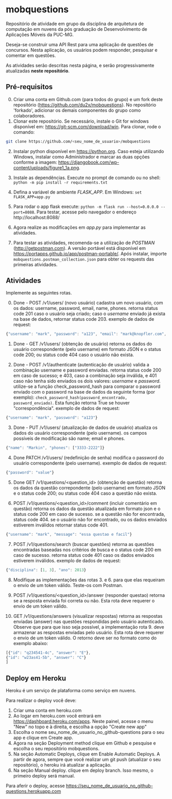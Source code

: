 # mobquestions

Repositório de atividade em grupo da disciplina de arquitetura de computação em nuvens da pós graduação de Desenvolvimento de Aplicações Móveis da PUC-MG.

Deseja-se construir uma API Rest para uma aplicação de questões de concursos. Nesta aplicação, 
os usuários podem responder, pesquisar e comentar em questões.

As atividades serão descritas nesta página, e serão progressivamente atualizadas **neste repositório**.


## Pré-requisitos

0. Criar uma conta em Github.com (para todos do grupo) e um fork deste repositório  (https://github.com/du2x/mobquestions). No repositório 'forkado', adicionar os demais componentes do grupo como colaboradores.
1. Clonar este repositório. Se necessário, instale o Git for windows disponível em: https://git-scm.com/download/win. Para clonar, rode o comando: 
```sh
git clone https://github.com/<seu_nome_de_usuario>/mobquestions
```
2. Instalar python disponível em https://python.org. Caso esteja utilizando Windows, instalar como Administrador e marcar as duas opções conforme a imagem: https://djangobook.com/wp-content/uploads/figure1_1a.png. 

3. Instale as dependências. Execute no prompt de comando ou no shell: `python -m pip install -r requirements.txt`

4. Defina a variável de ambiente *FLASK_APP*. Em Windows:
`set FLASK_APP=app.py`

5. Para rodar o app flask execute: `python -m flask run --host=0.0.0.0 --port=8088`. Para testar, acesse pelo navegador o endereço http://localhost:8088/

6. Agora realize as modificações em *app.py* para implementar as atividades.

7. Para testar as atividades, recomenda-se a utilização de *POSTMAN* (http://getpostman.com). A versão portável está disponível em https://portapps.github.io/app/postman-portable/. Após instalar, importe `mobquestions.postman_collection.json` para obter os requests das primeiras atividades.



## Atividades

Implemente as seguintes rotas.

0. Done - POST /v1/users/ (novo usuário)
cadastra um novo usuário, com os dados: username, password, email, name, phones.
retorna status code 201 caso o usuário seja criado; caso o 
*username* enviado já exista na base de dados, retornar status code 203.
exemplo de dados de request: 
```javascript
{"username": "mark", "password": "a123", "email": "mark@knopfler.com", "name": "Mark", "phones": ["3333-2222", "2222-3333"]}
```

1. Done - GET /v1/users/<username>  (obtenção de usuário)
retorna os dados do usuário correspondente (pelo username) em formato JSON e o status code 200; ou status code 404 caso o usuário não exista.

2. Done - POST /v1/authenticate (autenticação de usuário)
valida a combinação username e password enviadas.
retorna status code 200 em caso de sucesso; e 403, caso a combinação seja inválida, e 401 caso não tenha sido enviados os dois valores: *username* e *password*.
utilize-se a função check_password_hash para comparar o password enviado com o password na base de dados da seguinte forma (por exemplo): `check_password_hash(password_encontrado, password_enviado)`. Esta função retorna True se houver "correspondência".
exemplo de dados de request: 
```javascript
{"username": "mark", "password": "a123"}
```

3. Done - PUT /v1/users/<username> (atualização de dados de usuário)
atualiza os dados do usuário correspondente (pelo username). os campos possíveis de modificação são name; email e phones.
```javascript
{"name": "Markin", "phones": ["3333-2222"]}
```

4. Done PATCH /v1/users/<username> (redefinição de senha)
modifica o password do usuário correspondente (pelo username). 
exemplo de dados de request: 
```javascript
{"password": "value"}
```

5. Done GET /v1/questions/<question_id> (obtenção de questão)
retorna os dados da questão correpondente (pelo username) em formato JSON e o status code 200; ou status code 404 caso a questão não exista.


6. POST /v1/questions/<question_id>/comment (incluir comentário em questão)
retorna os dados da questão atualizada em formato json e o status code 200 em caso de sucesso.
se a questão não for encontrada, status code 404. se o usuário não for encontrado, ou os dados enviados estiverem inválidos retornar status code 401.
```javascript
{"username": "mark", "message": "essa questao e facil"}
```

7. POST /v1/questions/search (buscar questões)
retorna as questões encontradas baseadas nos critérios de busca e o status code 200 em caso de sucesso. retorna status code 401 caso os dados enviados estiverem inválidos.
exemplo de dados de request: 
```javascript
{"disciplina": [1, 3], "ano": 2013}
```
8. Modifique as implementações das rotas 3. e 6. para que elas requeiram o envio de um token válido. Teste-os com Postman.

9. POST /v1/questions/<question_id>/answer  (responder questao)
retorna se a resposta enviada foi correta ou não. Esta rota deve requerer o envio de um token válido.

10. GET /v1/questions/answers (visualizar respostas)
retorna as respostas enviadas (answer) nas questões respondidas pelo usuário autenticado. Observe que para que isso seja possível, a implementação rota 9. deve armazenar as respostas enviadas pelo usuário.
Esta rota deve requerer o envio de um token válido. 
O retorno deve ser no formato como do exemplo abaixo:
```javascript
[{"id": "q234541-4c", "answer": "E"},
{"id": "w23as41-5b", "answer": "C"}
]
```

## Deploy em Heroku

Heroku é um serviço de plataforma como serviço em nuvens.

Para realizar o deploy você deve:

1. Criar uma conta em heroku.com
2. Ao logar em heroku.com você entrará em https://dashboard.heroku.com/apps. Neste painel, acesse o menu "New" no topo e à direita, e escolha a opção "Create new app"
3. Escolha o nome seu_nome_de_usuario_no_github-questions para o seu app e clique em Create app.
4. Agora na seção Deployment method clique em Github e pesquise e escolha o seu repositório mobquestions.
5. Na seção Automatic Deploys, clique em Enable Automatic Deploys. A partir de agora, sempre que você realizar um git push (atualizar o seu repositório), o heroku irá atualizar a aplicação.
6. Na seção Manual deploy. clique em deploy branch. Isso mesmo, o primeiro deploy será manual.
  
Para aferir o deploy, acesse https://seu_nome_de_usuario_no_github-questions.herokuapp.com
